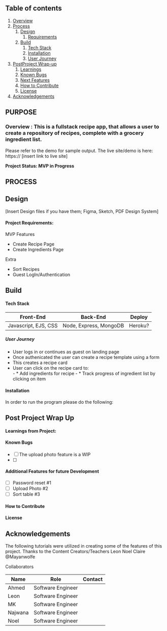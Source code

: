 


## Table of contents
1. [Overview](#overview)
2. [Process](#process)
    1. [Design](#design)
       1. [Requirements](#requirements)
    3. [Build](#build)
        1. [Tech Stack](#stack)
        3. [Installation](#installation)
        4. [User Journey](#userjourney)
5. [PostProject Wrap-up](#post)
    1. [Learnings](#learnings)
    2. [Known Bugs](#bugs)
    3. [Next Features](#features)
    4. [How to Contribute](#contribute)
    5. [License](#license)
7. [Acknowledgements](#ack)

## PURPOSE
### Overview  <a name="overview"></a>: This is a fullstack recipe app, that allows a user to create a repository of recipes, complete with a grocery ingredient list. 

Please refer to the demo for sample output. 
The live site/demo is here: https:// [insert link to live site]

**Project Status: MVP in Progress**


## PROCESS <a name="process"></a>
## Design <a name="design"></a>

[Insert Design files if you have them; Figma, Sketch, PDF Design System]




#### Project Requirements:  <a name="requirements"></a>

MVP Features 
- Create Recipe Page
- Create Ingredients Page 


Extra
- Sort Recipes 
- Guest LogIn/Authentication 




## Build <a name="build"></a>



#### Tech Stack <a name="stack"></a>

| Front-End | Back-End | Deploy |
| --- | --- | --- |
 | Javascript, EJS, CSS | Node, Express, MongoDB | Heroku? |



##### *User Journey* <a name="journey"></a>
- User logs in or continues as guest on landing page 
- Once authenicated the user can create a recipe template using a form
- This creates a recipe card
- User can click on the recipe card to:  
        - * Add ingredients for recipe
        - * Track progress of ingredient list by clicking on item
        


#### Installation <a name="installation"></a>

In order to run the program please do the following:


## Post Project Wrap Up <a name="post"></a>


#### Learnings from Project:<a name="learnings"></a>





#### Known Bugs <a name="bugs"></a>
- [ ] The upload photo feature is a WIP
- [ ] 


#### Additional Features for future Development <a name="features"></a>
- [ ] Password reset #1
- [ ] Upload Photo #2 
- [ ] Sort table  #3

#### How to Contribute <a name="Contribute"></a>

#### License <a name="license"></a>

## Acknowledgements <a name="ack"></a>

The following tutorials were utilized in creating some of the features of this project. 
Thanks to the Content Creators/Teachers
Leon Noel 
Claire @Mayanwolfe

Collaborators

| Name | Role| Contact |
| --- | --- | --- |
 |Ahmed | Software Engineer| |
| Leon |  Software Engineer |  |
| MK |  Software Engineer ||
| Najwana |  Software Engineer ||
| Noel |  Software Engineer ||

